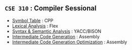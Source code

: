 ## **`CSE 310` : Compiler Sessional**

- [Symbol Table](https://github.com/ayeshathoi/Compiler-310/tree/main/Symbol%20Table) : CPP
- [Lexical Analysis](https://github.com/ayeshathoi/Compiler-310/tree/main/Lexer)  : Flex
- [Syntax & Semantic Analysis](https://github.com/ayeshathoi/Compiler-310/tree/main/Bison) : YACC/BISON
- [Intermediate Code Generation](https://github.com/ayeshathoi/Compiler-310/tree/main/ICG) : Assembly
- [Intermediate Code Generation Optimization](https://github.com/ayeshathoi/Compiler-310/tree/main/ICG%20with%20optimizer) : Assembly


